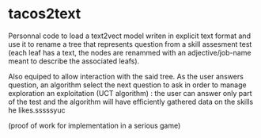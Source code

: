 # tacos2text

Personnal code to load a text2vect model writen in explicit text format and use it to rename a tree that represents question from a skill assesment test (each leaf has a text, the nodes are renammed with an adjective/job-name meant to describe the associated leafs).

Also equiped to allow interaction with the said tree. As the user answers question, an algorithm select the next question to ask in order to manage exploration an exploitation (UCT algorithm) : the user can answer only part of the test and the algorithm will have efficiently gathered data on the skills he likes.sssssyuc

(proof of work for implementation in a serious game)
